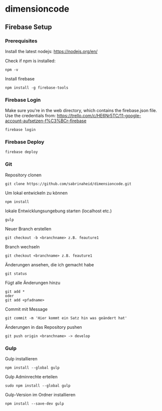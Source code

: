 # dimensioncode

## Firebase Setup

### Prerequisites
Install the latest nodejs: https://nodejs.org/en/

Check if npm is installed:
```
npm -v
```

Install firebase
```
npm install -g firebase-tools
```

### Firebase Login
Make sure you're in the web directory, which contains the firebase.json file.
Use the credentials from: https://trello.com/c/HE6Nr5TC/11-google-account-aufsetzen-f%C3%BCr-firebase
```
firebase login
```

### Firebase Deploy
```
firebase deploy
```

### Git
Repository clonen 
```
git clone https://github.com/sabrinaheid/dimensioncode.git
```

Um lokal entwickeln zu können
```
npm install
```

lokale Entwicklungsungebung starten (localhost etc.)
```
gulp
```

Neuer Branch erstellen
```
git checkout -b <branchname> z.B. feauture1
```

Branch wechseln
```
git checkout <branchname> z.B. feauture1
```


Änderungen ansehen, die ich gemacht habe
```
git status
```

Fügt alle Änderungen hinzu
```
git add *
oder
git add <pfadname>
```

Commit mit Message
```
git commit -m 'Hier kommt ein Satz hin was geändert hat'
```

Änderungen in das Repository pushen
```
git push origin <branchname> -> develop
```


### Gulp
Gulp installieren
```
npm install --global gulp
```
Gulp Adminrechte erteilen
```
sudo npm install --global gulp
```
Gulp-Version im Ordner installieren
```
npm install --save-dev gulp
```
